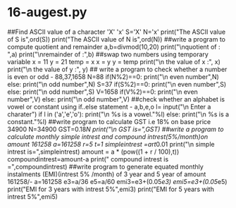 # 16-augest.py
##Find ASCII value of a character 'X' 'x' S='X' N='x' print("The ASCII value of S is",ord(S))  print("The ASCII value of N is",ord(N))  ##write a program to compute quotient and remainder a,b=divmod(10,20) print("\nquotient of : ",a) print("\nremainder of :",b)  ##swap two numbers using temporary variable x = 11 y = 21 temp = x x = y y = temp print("\n the value of x :", x) print("\n the value of y :", y)  ## write a program to check whether  a number is even or odd - 88,37,1658 N=88 if(N%2)==0:   print("\n even number",N) else:     print("\n odd number",N)  S=37 if(S%2)==0:     print("\n even number",S) else:     print("\n odd number",S)  V=1658 if(V%2)==0:     print("\n even number",V) else:     print("\n odd number",V)  ##check whether an alphabet is vowel or constant using if..else statement - a,b,e,o l= input("\n Enter a charater")  if l in ('a','e','o'):         print("\n %s is a vowel."%l) else:         print("\n %s is a constant."%l)  ##write program to calculate GST i.e 18% on base price 34900 N=34900 GST=0.18*N print("\n GST is=",GST)   ##write a program to calculate monthly simple intrest and compound intrest(5%/month)on amount 161258 a=161258 r=5 t=1 simpleintrest =a*r*t*0.01 print("\n simple intrest is=",simpleintrest) amount = a * (pow((1 + r / 100),t)) compoundintrest=amount-a print(" compound intrest is =",compoundintrest)  ##write program to generate equated monthly instalments (EMI)(intrest 5% /month) of 3 year and 5 year of amount 161258/- a=161258 e3=a/36 e5=a/60 emi3=e3+(0.05*e3) emi5=e3+(0.05*e5) print("EMI for 3 years with intrest 5%",emi3) print("EMI for 5 years with intrest 5%",emi5) 

